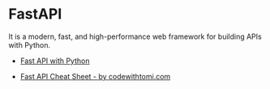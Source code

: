 # FastAPI
It is a modern, fast, and high-performance web framework for building APIs with Python.

* [Fast API with Python](https://www.youtube.com/watch?v=tLKKmouUams&ab_channel=freeCodeCamp.org)

* [Fast API Cheat Sheet - by codewithtomi.com](https://www.dropbox.com/s/bw4lektx9x9467i/FastAPI%20Cheat%20Sheet.pdf?dl=0)